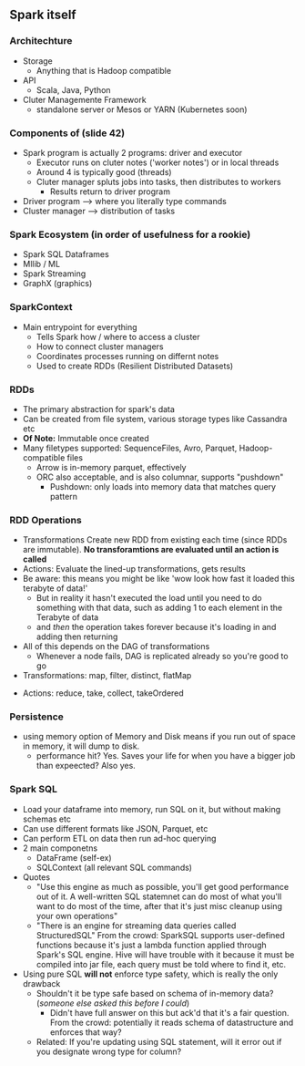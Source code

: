 ## Spark itself

### Architechture
* Storage
  * Anything that is Hadoop compatible
* API
  * Scala, Java, Python
* Cluter Managemente Framework
  * standalone server or Mesos or YARN (Kubernetes soon)

### Components of (slide 42)
* Spark program is actually 2 programs: driver and executor
  * Executor runs on cluter notes ('worker notes') or in local threads
  * Around 4 is typically good (threads)
  * Cluter manager spluts jobs into tasks, then distributes to workers
    * Results return to driver program
* Driver program --> where you literally type commands
* Cluster manager --> distribution of tasks

### Spark Ecosystem (in order of usefulness for a rookie)
* Spark SQL Dataframes
* Mllib / ML
* Spark Streaming
* GraphX (graphics)

### SparkContext
* Main entrypoint for everything
  * Tells Spark how / where to access a cluster
  * How to connect cluster managers
  * Coordinates processes running on differnt notes
  * Used to create RDDs (Resilient Distributed Datasets)

### RDDs
* The primary abstraction for spark's data
* Can be created from file system, various storage types like Cassandra etc
* **Of Note:** Immutable once created
* Many filetypes supported: SequenceFiles, Avro, Parquet, Hadoop-compatible files
  * Arrow is in-memory parquet, effectively
  * ORC also acceptable, and is also columnar, supports "pushdown" 
    * Pushdown: only loads into memory data that matches query pattern

### RDD Operations
* Transformations Create new RDD from existing each time (since RDDs are immutable). **No transforamtions are evaluated until an action is called**
* Actions: Evaluate the lined-up transformations, gets results
* Be aware: this means you might be like 'wow look how fast it loaded this terabyte of data!'
  * But in reality it hasn't executed the load until you need to do something with that data, such as adding 1 to each element in the Terabyte of data
  * and *then* the operation takes forever because it's loading in and adding then returning
* All of this depends on the DAG of transformations
  * Whenever a node fails, DAG is replicated already so you're good to go
* Transformations: map, filter, distinct, flatMap
- Actions: reduce, take, collect, takeOrdered

### Persistence
* using memory option of Memory and Disk means if you run out of space in memory, it will dump to disk. 
  * performance hit? Yes. Saves your life for when you have a bigger job than expeected? Also yes.

### Spark SQL
* Load your dataframe into memory, run SQL on it, but without making schemas etc
* Can use different formats like JSON, Parquet, etc
* Can perform ETL on data then run ad-hoc querying
* 2 main componetns
  * DataFrame (self-ex)
  * SQLContext (all relevant SQL commands)
* Quotes
	* "Use this engine as much as possible, you'll get good performance out of it. A well-written SQL statemnet can do most of what you'll want to do most of the time, after that it's just misc cleanup using your own operations"
	* "There is an engine for streaming data queries called StructuredSQL"
	From the crowd: SparkSQL supports user-defined functions because it's just a lambda function applied through Spark's SQL engine. Hive will have trouble with it because it must be compiled into jar file, each query must be told where to find it, etc.
* Using pure SQL **will not** enforce type safety, which is really the only drawback
  * Shouldn't it be type safe based on schema of in-memory data? (*someone else asked this before I could*)
    * Didn't have full answer on this but ack'd that it's a fair question. From the crowd: potentially it reads schema of datastructure and enforces that way?
  * Related: If you're updating using SQL statement, will it error out if you designate wrong type for column?